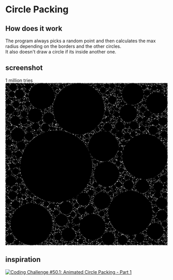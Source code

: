 # Circle Packing
## How does it work
The program always picks a random point and then calculates the max radius depending on the borders and the other circles.  
It also doesn't draw a circle if its inside another one.
## screenshot
1 million tries
![](screenshot.png)

## inspiration

[![Coding Challenge #50.1: Animated Circle Packing - Part 1](https://img.youtube.com/vi/QHEQuoIKgNE/maxresdefault.jpg)](https://www.youtube.com/watch?v=QHEQuoIKgNE)


